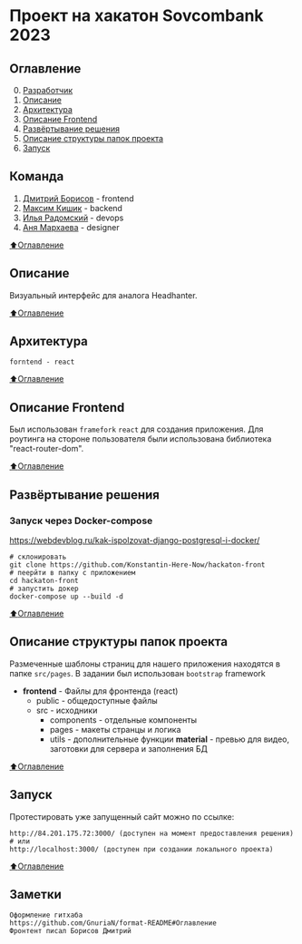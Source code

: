 # Проект на хакатон Sovcombank 2023

[//]: # (## Демо:)

[//]: # ([![Watch the video]&#40;./materials/prototype_preview.jpg&#41;]&#40;https://youtu.be/AK5WozSrqHY;&#41;)

## Оглавление
0. [Разработчик](#Команда)
1. [Описание](#Описание)
2. [Архитектура](#Архитектура)
4. [Описание Frontend](#Описание-Frontend)
5. [Развёртывание решения](#Развёртывание-решения)
6. [Описание структуры папок проекта](#Описание-структуры-папок-проекта)
7. [Запуск](#Запуск)

## Команда
1. [Дмитрий Борисов](https://t.me/DmitriiBorisov) - frontend
2. [Максим Кишик](https://t.me/kishikmaxim) - backend
3. [Илья Радомский](https://t.me/Tealdris) - devops
4. [Аня Мархаева](https://t.me/privetobnako) - designer

[:arrow_up:Оглавление](#Оглавление)

## Описание
Визуальный интерфейс для аналога Headhanter.

[:arrow_up:Оглавление](#Оглавление)

## Архитектура
    forntend - react

[:arrow_up:Оглавление](#Оглавление)

## Описание Frontend

Был использован `framefork` `react` для создания приложения.
Для роутинга на стороне пользователя были использована библиотека "react-router-dom".

[:arrow_up:Оглавление](#Оглавление)

## Развёртывание решения

### Запуск через Docker-compose

https://webdevblog.ru/kak-ispolzovat-django-postgresql-i-docker/

    # склонировать
    git clone https://github.com/Konstantin-Here-Now/hackaton-front
    # пеерйти в папку с приложением
    cd hackaton-front
    # запустить докер 
    docker-compose up --build -d 

[:arrow_up:Оглавление](#Оглавление)

## Описание структуры папок проекта

Размеченные шаблоны страниц для нашего приложения находятся в папке `src/pages`.
В задании был использован `bootstrap` framework

- **frontend** - Файлы для фронтенда (react)
    - public - общедоступные файлы
    - src - исходники
        - components - отдельные компоненты
        - pages - макеты странцы и логика
        - utils - дополнительные функции
    **material** - превью для видео, заготовки для сервера и заполнения БД

[:arrow_up:Оглавление](#Оглавление)

## Запуск
Протестировать уже запущенный сайт можно по ссылке:</br>

    http://84.201.175.72:3000/ (доступен на момент предоставления решения)
    # или
    http://localhost:3000/ (доступен при создании локального проекта)

[:arrow_up:Оглавление](#Оглавление)

## Заметки
```
Оформление гитхаба
https://github.com/GnuriaN/format-README#Оглавление
Фронтент писал Борисов Дмитрий
```
